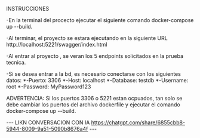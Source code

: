 INSTRUCCIONES

-En la terminal del procecto ejecutar el siguiente comando docker-compose up --build.

-Al terminar, el proyecto se estara ejecutando en la siguiente URL  http://localhost:5221/swagger/index.html

-Al entrar al proyecto , se veran los 5 endpoints solicitados en la prueba tecnica.

-Si se desea entrar a la bd, es necesario conectarse con los siguientes datos:
 *-Puerto: 3306
 *-Host: localhost
 *-Database: testdb
 *-Username: root
 *-Password: MyPassword123

ADVERTENCIA: Si los puertos 3306 o 5221 estan ocpuados, tan solo se debe cambiar los puertos del archivo dockerfile
y ejecutar el comando docker-compose up --build.

*-*-*-* LIKN CONVERSACION CON IA https://chatgpt.com/share/6855cbb8-5944-8009-9a51-5090b8676a4f *-*-*-*
